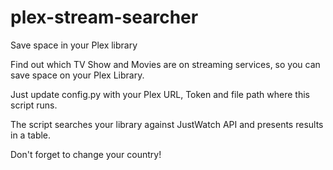 # plex-stream-searcher
Save space in your Plex library

Find out which TV Show and Movies are on streaming services, so you can save space on your Plex Library.


Just update config.py with your Plex URL, Token and file path where this script runs.

The script searches your library against JustWatch API and presents results in a table.

Don't forget to change your country!
